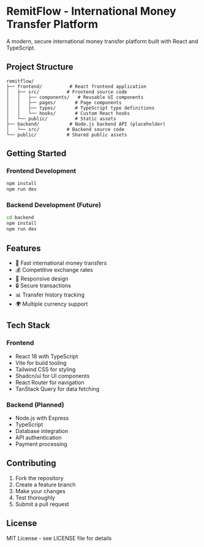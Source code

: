 
# RemitFlow - International Money Transfer Platform

A modern, secure international money transfer platform built with React and TypeScript.

## Project Structure

```
remitflow/
├── frontend/          # React frontend application
│   ├── src/          # Frontend source code
│   │   ├── components/   # Reusable UI components
│   │   ├── pages/       # Page components
│   │   ├── types/       # TypeScript type definitions
│   │   └── hooks/       # Custom React hooks
│   └── public/          # Static assets
├── backend/           # Node.js backend API (placeholder)
│   └── src/          # Backend source code
└── public/           # Shared public assets
```

## Getting Started

### Frontend Development
```bash
npm install
npm run dev
```

### Backend Development (Future)
```bash
cd backend
npm install
npm run dev
```

## Features

- 🚀 Fast international money transfers
- 💰 Competitive exchange rates
- 📱 Responsive design
- 🔒 Secure transactions
- 📊 Transfer history tracking
- 🌍 Multiple currency support

## Tech Stack

### Frontend
- React 18 with TypeScript
- Vite for build tooling
- Tailwind CSS for styling
- Shadcn/ui for UI components
- React Router for navigation
- TanStack Query for data fetching

### Backend (Planned)
- Node.js with Express
- TypeScript
- Database integration
- API authentication
- Payment processing

## Contributing

1. Fork the repository
2. Create a feature branch
3. Make your changes
4. Test thoroughly
5. Submit a pull request

## License

MIT License - see LICENSE file for details
